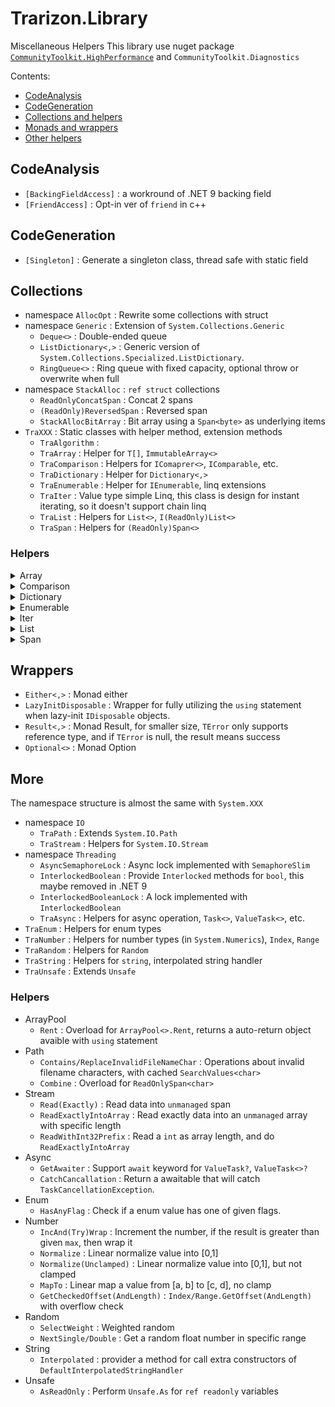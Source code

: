 ﻿# Trarizon.Library

Miscellaneous Helpers
This library use nuget package [`CommunityToolkit.HighPerformance`](https://github.com/communitytoolkit/dotnet) and `CommunityToolkit.Diagnostics` 

Contents:

- [CodeAnalysis](#CodeAnalysis)
- [CodeGeneration](#CodeGeneration)
- [Collections and helpers](#Collections)
- [Monads and wrappers](#Wrappers)
- [Other helpers](#More)

## CodeAnalysis

- `[BackingFieldAccess]` : a workround of .NET 9 backing field
- `[FriendAccess]` : Opt-in ver of `friend` in c++

## CodeGeneration

- `[Singleton]` : Generate a singleton class, thread safe with static field

## Collections

- namespace `AllocOpt` : Rewrite some collections with struct
- namespace `Generic` : Extension of `System.Collections.Generic`
    - `Deque<>` : Double-ended queue
    - `ListDictionary<,>` : Generic version of `System.Collections.Specialized.ListDictionary`.
    - `RingQueue<>` : Ring queue with fixed capacity, optional throw or overwrite when full
- namespace `StackAlloc` : `ref struct` collections
    - `ReadOnlyConcatSpan` : Concat 2 spans
    - `(ReadOnly)ReversedSpan` : Reversed span
    - `StackAllocBitArray` : Bit array using a `Span<byte>` as underlying items
- `TraXXX` : Static classes with helper method, extension methods
    - `TraAlgorithm` : 
    - `TraArray` : Helper for `T[]`, `ImmutableArray<>`
    - `TraComparison` : Helpers for `IComaprer<>`, `IComparable`, etc.
    - `TraDictionary` : Helper for `Dictionary<,>`
    - `TraEnumerable` : Helper for `IEnumerable`, linq extensions
    - `TraIter` : Value type simple Linq, this class is design for instant iterating, so it doesn't support chain linq
    - `TraList` : Helpers for `List<>`, `I(ReadOnly)List<>`
    - `TraSpan` : Helpers for `(ReadOnly)Span<>`

### Helpers

<details>
<summary>Array</summary>

- `AsEnumerable` for `ImmutableArray<>` : Return underlying array as `IEnumerable<>` to avoid boxing and get performance improvements with LinQ. The BCL overrided some linq method but not all(and my own linq extensions do not support)
- `MoveTo` : Move item on `fromIndex` to `toIndex`
- `EmptyIfDefault` for `ImmutableArray<>` : Return empty array if source is `null` 
- `TryAt` for `ImmutableArray<>`

</details>

<details>
<summary>Comparison</summary>

- `Reverse` : Reverse a `IComparer<>`

</details>

<details>
<summary>Dictionary</summary>

- `GetOrAdd`

</details>

<details>
<summary>Enumerable</summary>

- Aggregation
    - `CountsMoreThan/LessThan/AtMost/AtLeast/EqualsTo/Between` : Judge size of collection
    - `IsDistinct(By)` : Check if the collection doesn't contains duplicate element
    - `IsInOrder(By)` : Check if the elements in collection is in order
    - `MinMax(By)` : Get minimun value and maximun value in one iteration
- Creation
    - `EnumerateByWhile/NotNull` : Yield next value selected by a `Func<T, T>`, until predicate failed
- Element
    - `TryAt` : `TryXXX` version of `ElementAt`
    - `TryFirst` : `TryXXX` version of `First`
    - `FirstByMaxPriorityOrDefault` : Find the first item has priority greater than given priority, if not found, return the first item with greatest priority
    - `TrySingle` : Returning tagged union version of `Single`
- Filtering
    - `Duplicates` : Return all elements that is not distinct in collection
    - `OfNotNull` : Filter out all `null` values
    - `TakeEvery` : Yield the values in specific interval
- Joining
    - `CatesianProduct` : Catesian product
    - `Merge` : Merge 2 sorted collections
- Mapping
    - `Adjacent` : Yield the value and its next value
    - `AggregateSelect` : `Aggregate` and returns all values in processing
    - `ChunkPair/Triple` : Returning tuple version of `Chunk`
    - `WithIndex` : Yield index and item, `Index` in .NET 9
    - `Repeat` : Repeatly enumerate the collection
- Partition
    - `OfTypeWhile` : Take values until doesn't match the given type
    - `OfTypeUntil` : Take values until reach element in given type
    - `PopFront` : Split the collection into 2 parts, the first parts is return by `out` paramter
    - `PopFirst` : Get the first element, and returns the rest elements.
- Sorting
    - `Rotate` : Split the collection into 2 parts and swap them
- ToCollections
    - `EmptyIfNull` : Return empty collection if source collection is `null`
    - `TryToNonEmptyList` : If collection is not empty, then collect items into `List<>`, in one iteration

</details>

<details>
<summary>Iter</summary>

These methods are implements for instant iteration, so all iterators are implements with `struct`,
but not implements `IEnumerable<>` or `IEnumerator`

Too lazy to implement all linqs, so I'll just implement what I have used.

All extensions methods identifiers are start with `Iter`

- Creation
    - `IterateByWhile/NotNull` : Yield next value selected by a `Func<T, T>`, until predicate failed
    - `Range` : Enumerate `int` from `start` to `end`(not include)
    - `RangeTo` : Iterate `int` from 0 to `count` with specific step
- Filtering
    - `OfNotNull`
    - `OfType`
- Joining
    - `Zip`
- Partition
    - `Take`
- Sorting
    - `Reverse` : `Reverse` in Linq will always cache values in collection, this won't do that because designing for instant iteration

</details>

<details>
<summary>List</summary>

- Modification
    - `RemoveAt/RemoveRange` : overload for `Index` and `Range`
    - `MoveTo` : Move item(s) on `fromIndex` to `toIndex`
- Views
    - `GetLookup` : Returns a view treating the list as a set
    - `GetSortedModifier` : Returns a view through which modifying the list will keep elements in order.

</details>

<details>
<summary>Span</summary>

- Creation
    - `As(ReadOnly)Bytes` : Convert an `unmanaged` value into bytes
- Index
    - `OffsetOf` (`DangerousOffsetOf`) : Get the index of element by pointer substraction
    - `FindLower/UppderBoundIndex` : find the lower/upper bound in a sorted span
    - `LinearSearch(FromEnd)` : Linear search, similar to `BinarySearch`, returns `~index` when not found
- Modifications
    - `MoveTo` : Move item(s) on `fromIndex` to `toIndex`
    - `SortStably` : Perform stable sort with BCL-built-in `Sort`, and `StableSortComparer`
- Views
    - `AsReversed` : return `(ReadOnly)ReversedSpan` of the span

</details>

## Wrappers

- `Either<,>` : Monad either
- `LazyInitDisposable` : Wrapper for fully utilizing the `using` statement when lazy-init `IDisposable` objects.
- `Result<,>` : Monad Result, for smaller size, `TError` only supports reference type, and if `TError` is null, the result means success
- `Optional<>` : Monad Option

## More

The namespace structure is almost the same with `System.XXX`

- namespace `IO`
    - `TraPath` : Extends `System.IO.Path`
    - `TraStream` : Helpers for `System.IO.Stream`
- namespace `Threading`
    - `AsyncSemaphoreLock` : Async lock implemented with `SemaphoreSlim`
    - `InterlockedBoolean` : Provide `Interlocked` methods for `bool`, this maybe removed in .NET 9
    - `InterlockedBooleanLock` : A lock implemented with `InterlockedBoolean`
    - `TraAsync` : Helpers for async operation, `Task<>`, `ValueTask<>`, etc.
- `TraEnum` : Helpers for enum types
- `TraNumber` : Helpers for number types (in `System.Numerics`), `Index`, `Range`
- `TraRandom` : Helpers for `Random`
- `TraString` : Helpers for `string`, interpolated string handler
- `TraUnsafe` : Extends `Unsafe`

### Helpers

- ArrayPool
    - `Rent` : Overload for `ArrayPool<>.Rent`, returns a auto-return object avaible with `using` statement
- Path
    - `Contains/ReplaceInvalidFileNameChar` : Operations about invalid filename characters, with cached `SearchValues<char>`
    - `Combine` : Overload for `ReadOnlySpan<char>`
- Stream
    - `Read(Exactly)` : Read data into `unmanaged` span
    - `ReadExactlyIntoArray` : Read exactly data into an `unmanaged` array with specific length
    - `ReadWithInt32Prefix` : Read a `int` as array length, and do `ReadExactlyIntoArray`
- Async
    - `GetAwaiter` : Support `await` keyword for `ValueTask?`, `ValueTask<>?`
    - `CatchCancallation` : Return a awaitable that will catch `TaskCancellationException`.
- Enum
    - `HasAnyFlag` : Check if a enum value has one of given flags.
- Number
    - `IncAnd(Try)Wrap` : Increment the number, if the result is greater than given `max`, then wrap it
    - `Normalize` : Linear normalize value into [0,1]
    - `Normalize(Unclamped)` : Linear normalize value into [0,1], but not clamped
    - `MapTo` : Linear map a value from [a, b] to [c, d], no clamp
    - `GetCheckedOffset(AndLength)` : `Index/Range.GetOffset(AndLength)` with overflow check
- Random
    - `SelectWeight` : Weighted random
    - `NextSingle/Double` : Get a random float number in specific range
- String
    - `Interpolated` : provider a method for call extra constructors of `DefaultInterpolatedStringHandler`
- Unsafe
    - `AsReadOnly` : Perform `Unsafe.As` for `ref readonly` variables
